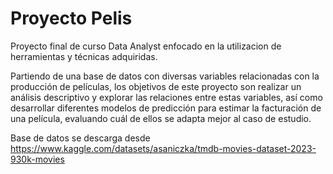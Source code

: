 # Proyecto Pelis
 Proyecto final de curso Data Analyst enfocado en la utilizacion de herramientas y técnicas adquiridas.

 Partiendo de una base de datos con diversas variables relacionadas con la producción de películas, los objetivos de este proyecto son realizar un análisis descriptivo y explorar las relaciones entre estas variables, así como desarrollar diferentes modelos de predicción para estimar la facturación de una película, evaluando cuál de ellos se adapta mejor al caso de estudio.

 Base de datos se descarga desde https://www.kaggle.com/datasets/asaniczka/tmdb-movies-dataset-2023-930k-movies

 